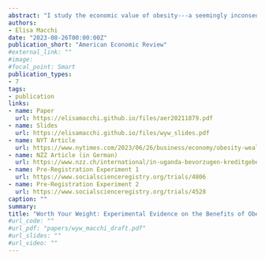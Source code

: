 ```yaml
---
abstract: "I study the economic value of obesity---a seemingly inconsequential but unhealthy status symbol in poor countries. Randomizing decision-makers in Kampala, Uganda to view weight-manipulated portraits, I make four findings. First, obesity is perceived as a reliable signal of wealth rather than beauty and health. Second, being obese facilitates access to credit: in a real-stakes experiment involving loan officers, the obesity premium is comparable to raising borrower self-reported earnings by 60%. Third, asymmetric information drives this premium, which drops significantly when more financial information is provided.  Fourth, obesity benefits and wealth-signaling value are commonly overestimated, raising the cost of healthy behaviors."
authors:
- Elisa Macchi
date: "2023-08-26T00:00:00Z"
publication_short: "American Economic Review"
#external_link: ""
#image:
#focal_point: Smart
publication_types:
- 7
tags: 
- publication
links:
- name: Paper
  url: https://elisamacchi.github.io/files/aer20211879.pdf
- name: Slides
  url: https://elisamacchi.github.io/files/wyw_slides.pdf
- name: NYT Article
  url: https://www.nytimes.com/2023/06/26/business/economy/obesity-wealth-uganda.html?smid=tw-nytimes&smtyp=cur
- name: NZZ Article (in German)
  url: https://www.nzz.ch/international/in-uganda-bevorzugen-kreditgeber-uebergewichtige-personen-ld.1746992?reduced=true
- name: Pre-Registration Experiment 1
  url: https://www.socialscienceregistry.org/trials/4806
- name: Pre-Registration Experiment 2
  url: https://www.socialscienceregistry.org/trials/4528
caption: ""
summary:
title: "Worth Your Weight: Experimental Evidence on the Benefits of Obesity in Low-Income Countries."
#url_code: ""
#url_pdf: "papers/wyw_macchi_draft.pdf"
#url_slides: ""
#url_video: ""
---
```



